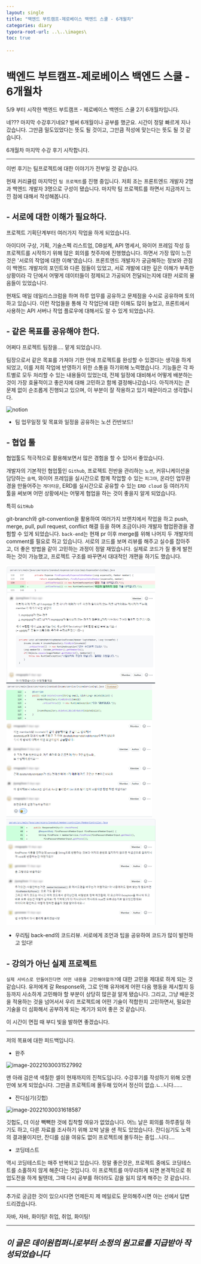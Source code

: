 ```yaml
---
layout: single
title: "백엔드 부트캠프-제로베이스 백엔드 스쿨 - 6개월차"
categories: diary
typora-root-url: ..\..\images\
toc: true

---
```


# 백엔드 부트캠프-제로베이스 백엔드 스쿨 - 6개월차



5/9 부터 시작한 백엔드 부트캠프 - 제로베이스 백엔드 스쿨 2기 6개월차입니다. 

네??? 마지막 수강후기네요? 벌써 6개월이나 공부를 했군요. 시간이 정말 빠르게 지나갔습니다. 그만큼 밀도있었다는 뜻도 될 것이고, 그만큼 적성에 맞는다는 뜻도 될 것 같습니다.

6개월차 마지막 수강 후기 시작합니다.

------



이번 후기는 팀프로젝트에 대한 이야기가 전부일 것 같습니다. 

현재 커리큘럼 마지막인 `팀 프로젝트`를 진행 중입니다.  저희 조는 프론트엔드 개발자 2명과 백엔드 개발자 3명으로 구성이 됐습니다. 마지막 팀 프로젝트를 하면서 지금까지 느낀 점에 대해서 작성해봅니다.



## - 서로에 대한 이해가 필요하다.

프로젝트 기획단계부터 여러가지 작업을 하게 되었습니다.

아이디어 구상, 기획, 기술스펙 리스트업, DB설계, API 명세서, 와이어 프레임 작성 등 프로젝트를 시작하기 위해 많은 회의를 첫주차에 진행했습니다. 하면서 가장 많이 느낀 것은 '서로의 작업에 대한 이해'였습니다. 프론트엔드 개발자가 궁금해하는 정보와 관점이 백엔드 개발자의 포인트와 다른 점들이 있었고, 서로 개발에 대한 깊은 이해가 부족한 상황이라 각 단에서 어떻게 데이터들이 정제되고 가공되어 전달되는지에 대한 서로의 물음들이 있었습니다. 

현재도 매일 데일리스크럼을 하며 하루 업무를 공유하고 문제점을 수시로 공유하며 토의하고 있습니다. 이런 작업들을 통해 각 작업단에 대한 이해도 많이 늘었고, 프론트에서 사용하는 API 서버나 작업 플로우에 대해서도 알 수 있게 되었습니다.



## - 같은 목표를 공유해야 한다.

어쩌다 프로젝트 팀장을.... 맡게 되었습니다.

팀장으로서  같은 목표를 가져야 기한 안에 프로젝트를 완성할 수 있겠다는 생각을 하게 되었고, 이를 저희 작업에 반영하기 위한 소통을 하기위해 노력했습니다. 기능들은 각 파트별로 모두 처리할 수 있는 내용들이 있었는데, 전체 일정에 대비해서 어떻게 배분하는 것이 가장 효율적이고 좋은지에 대해 고민하고 함께 결정해나갔습니다. 아직까지는 큰 문제 없이 순조롭게 진행되고 있으며, 이 부분이 잘 작용하고 있기 때문이라고 생각합니다.

![notion](..\..\images\notion.jpg)

- 팀 업무일정 및 목표와 일정을 공유하는 노션 칸반보드!



## - 협업 툴

협업툴도 적극적으로 활용해보면서 많은 경험을 할 수 있어서 좋았습니다.

개발자의 기본적인 협업툴인 `Github`, 프로젝트 전반을 관리하는 `노션`, 커뮤니케이션을 담당하는 `슬랙`, 와이어 프레임을 실시간으로 함께 작업할 수 있는 `피그마`, 온라인 업무환경을 만들어주는 `게더타운`, ERD를 실시간으로 공유할 수 있는 `ERD cloud` 등 여러가지 툴을 써보며 어떤 상황에서는 어떻게 협업을 하는 것이 좋을지 알게 되었습니다.

특히 `GitHub`

git-branch와 git-convention을 활용하여 여러가지 브랜치에서 작업을 하고 push, merge, pull, pull request, conflict 해결 등을 하며 조금이나마 개발자 협업환경을 경험할 수 있게 되었습니다. `back-end`는 현재 pr 이후 merge를 위해 나머지 두 개발자의 comment를 필요로 하고 있습니다. 서로의 코드를 보며 리뷰를 해주고 실수를 잡아주고, 더 좋은 방법을 같이 고민하는 과정이 정말 재밌습니다. 실제로 코드가 질 좋게 발전하는 것이 가능했고, 프로젝트 구조를 바꾸면서 대대적인 개편을 하기도 했습니다.

<img src="..\..\images\github.jpg" alt="github" style="zoom:50%;" />

<img src="..\..\images\github-2.jpg" alt="github-2" style="zoom:50%;" />

<img src="..\..\images\github-3.jpg" alt="github-3" style="zoom:50%;" />

- 우리팀 back-end의 코드리뷰. 서로에게 조언과 팁을 공유하여 코드가 많이 발전하고 있다!





## - 강의가 아닌 실제 프로젝트

`실제 서비스로 만들어진다면 어떤 내용을 고민해야할까?`에 대한 고민을 제대로 하게 되는 것 같습니다. 유저에게 갈 Response와, 그로 인해 유저에게 어떤 다음 행동을 제시할지 등등까지 사소하게 고민해야 할 부분이 상당히 많은걸 알게 됐습니다. 그리고, 그냥 배운것을 적용하는 것을 넘어서서 우리 프로젝트에 어떤 기술이 적합한지 고민하면서, 필요한 기술을 더 심화해서 공부하게 되는 계기가 되어 좋은 것 같습니다.

이 시간이 면접 때 부디 빛을 발하면 좋겠습니다.



------

저의 목표에 대한 피드백입니다.

- 완주

![image-20221030031527992](..\..\images\image-20221030031527992.png)

맨 아래 검은색 색칠한 셀이 현재까지의 진척도입니다. 수강후기를 작성하기 위해 오랜만에 보게 되었습니다. 그만큼 프로젝트에 몰두해 있어서 정신이 없습.ㄴ..니다......



- 잔디심기(깃헙)

![image-20221030031618587](..\..\images\image-20221030031618587.png)

깃헙도, 더 이상 빽빽한 것에 집착할 여유가 없었습니다. 어느 날은 회의를 하루종일 하기도 하고, 다른 자료를 조사하기 위해 꼬박 날을 샌 적도 있었습니다. 잔디심기도 노력의 결과물이지만, 잔디를 심을 여유도 없이 프로젝트에 몰두하는 중입...니다....



- 코딩테스트

역시 코딩테스트는 매주 반복되고 있습니다. 정말 좋은것은, 프로젝트 중에도 코딩테스트를 소홀하지 않게 해준다는 것입니다. 이 프로젝트를 마무리하게 되면 본격적으로 취업도전을 하게 될텐데, 그때 다시 공부를 하더라도 감을 잃지 않게 해주는 것 같습니다.



------



추가로 궁금한 것이 있으시다면 언제든지 제 메일로도 문의해주시면 아는 선에서 답변 드리겠습니다.

자바, 자바, 화이팅! 취업, 취업, 화이팅!

------

## ***이 글은 데이원컴퍼니로부터 소정의 원고료를 지급받아 작성되었습니다***